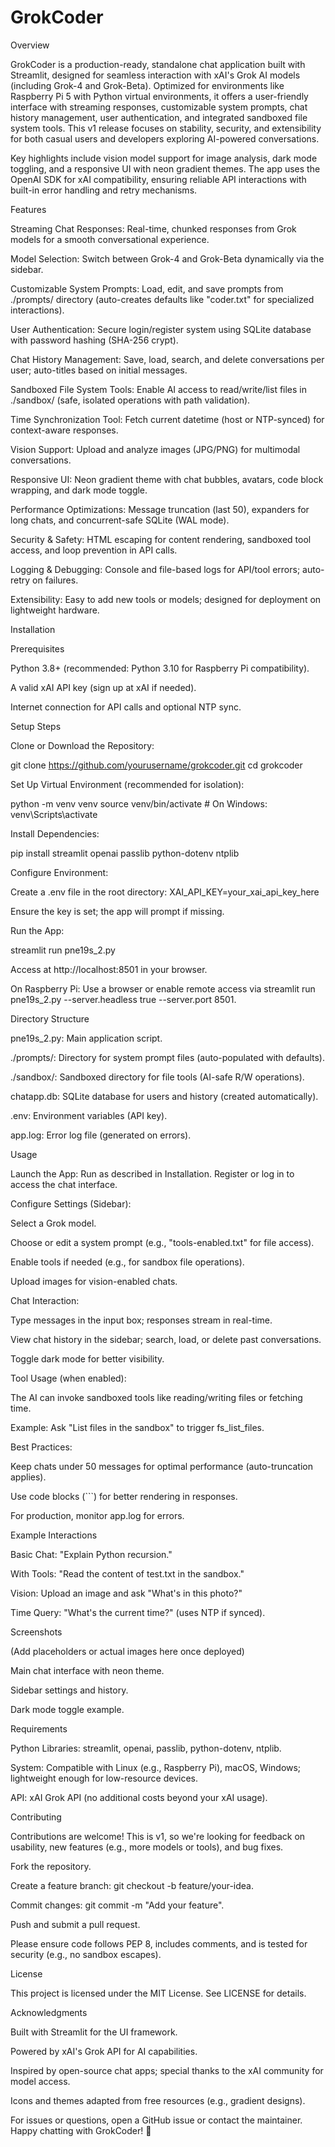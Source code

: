 # GrokCoder
Overview

GrokCoder is a production-ready, standalone chat application built with Streamlit, designed for seamless interaction with xAI's Grok AI models (including Grok-4 and Grok-Beta). Optimized for environments like Raspberry Pi 5 with Python virtual environments, it offers a user-friendly interface with streaming responses, customizable system prompts, chat history management, user authentication, and integrated sandboxed file system tools. This v1 release focuses on stability, security, and extensibility for both casual users and developers exploring AI-powered conversations.


Key highlights include vision model support for image analysis, dark mode toggling, and a responsive UI with neon gradient themes. The app uses the OpenAI SDK for xAI compatibility, ensuring reliable API interactions with built-in error handling and retry mechanisms.


Features


Streaming Chat Responses: Real-time, chunked responses from Grok models for a smooth conversational experience.

Model Selection: Switch between Grok-4 and Grok-Beta dynamically via the sidebar.

Customizable System Prompts: Load, edit, and save prompts from ./prompts/ directory (auto-creates defaults like "coder.txt" for specialized interactions).

User Authentication: Secure login/register system using SQLite database with password hashing (SHA-256 crypt).

Chat History Management: Save, load, search, and delete conversations per user; auto-titles based on initial messages.

Sandboxed File System Tools: Enable AI access to read/write/list files in ./sandbox/ (safe, isolated operations with path validation).

Time Synchronization Tool: Fetch current datetime (host or NTP-synced) for context-aware responses.

Vision Support: Upload and analyze images (JPG/PNG) for multimodal conversations.

Responsive UI: Neon gradient theme with chat bubbles, avatars, code block wrapping, and dark mode toggle.

Performance Optimizations: Message truncation (last 50), expanders for long chats, and concurrent-safe SQLite (WAL mode).

Security & Safety: HTML escaping for content rendering, sandboxed tool access, and loop prevention in API calls.

Logging & Debugging: Console and file-based logs for API/tool errors; auto-retry on failures.

Extensibility: Easy to add new tools or models; designed for deployment on lightweight hardware.


Installation

Prerequisites


Python 3.8+ (recommended: Python 3.10 for Raspberry Pi compatibility).

A valid xAI API key (sign up at xAI if needed).

Internet connection for API calls and optional NTP sync.


Setup Steps



Clone or Download the Repository:


git clone https://github.com/yourusername/grokcoder.git
cd grokcoder




Set Up Virtual Environment (recommended for isolation):


python -m venv venv
source venv/bin/activate  # On Windows: venv\Scripts\activate




Install Dependencies:


pip install streamlit openai passlib python-dotenv ntplib




Configure Environment:



Create a .env file in the root directory:
XAI_API_KEY=your_xai_api_key_here



Ensure the key is set; the app will prompt if missing.




Run the App:


streamlit run pne19s_2.py



Access at http://localhost:8501 in your browser.

On Raspberry Pi: Use a browser or enable remote access via streamlit run pne19s_2.py --server.headless true --server.port 8501.




Directory Structure


pne19s_2.py: Main application script.

./prompts/: Directory for system prompt files (auto-populated with defaults).

./sandbox/: Sandboxed directory for file tools (AI-safe R/W operations).

chatapp.db: SQLite database for users and history (created automatically).

.env: Environment variables (API key).

app.log: Error log file (generated on errors).


Usage


Launch the App: Run as described in Installation. Register or log in to access the chat interface.

Configure Settings (Sidebar):

Select a Grok model.

Choose or edit a system prompt (e.g., "tools-enabled.txt" for file access).

Enable tools if needed (e.g., for sandbox file operations).

Upload images for vision-enabled chats.



Chat Interaction:

Type messages in the input box; responses stream in real-time.

View chat history in the sidebar; search, load, or delete past conversations.

Toggle dark mode for better visibility.



Tool Usage (when enabled):

The AI can invoke sandboxed tools like reading/writing files or fetching time.

Example: Ask "List files in the sandbox" to trigger fs_list_files.



Best Practices:

Keep chats under 50 messages for optimal performance (auto-truncation applies).

Use code blocks (```) for better rendering in responses.

For production, monitor app.log for errors.




Example Interactions


Basic Chat: "Explain Python recursion."

With Tools: "Read the content of test.txt in the sandbox."

Vision: Upload an image and ask "What's in this photo?"

Time Query: "What's the current time?" (uses NTP if synced).


Screenshots

(Add placeholders or actual images here once deployed)



Main chat interface with neon theme.

Sidebar settings and history.

Dark mode toggle example.


Requirements


Python Libraries: streamlit, openai, passlib, python-dotenv, ntplib.

System: Compatible with Linux (e.g., Raspberry Pi), macOS, Windows; lightweight enough for low-resource devices.

API: xAI Grok API (no additional costs beyond your xAI usage).


Contributing

Contributions are welcome! This is v1, so we're looking for feedback on usability, new features (e.g., more models or tools), and bug fixes.



Fork the repository.

Create a feature branch: git checkout -b feature/your-idea.

Commit changes: git commit -m &quot;Add your feature&quot;.

Push and submit a pull request.


Please ensure code follows PEP 8, includes comments, and is tested for security (e.g., no sandbox escapes).


License

This project is licensed under the MIT License. See LICENSE for details.


Acknowledgments


Built with Streamlit for the UI framework.

Powered by xAI's Grok API for AI capabilities.

Inspired by open-source chat apps; special thanks to the xAI community for model access.

Icons and themes adapted from free resources (e.g., gradient designs).


For issues or questions, open a GitHub issue or contact the maintainer. Happy chatting with GrokCoder! 🚀
